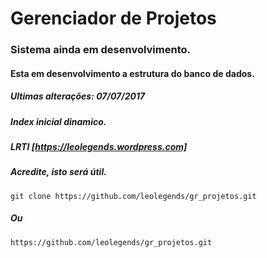# Gerenciador de Projetos

### Sistema ainda em desenvolvimento.
#### Esta em desenvolvimento a estrutura do banco de dados.
##### Ultimas alterações: 07/07/2017
##### Index inicial dinamico.
##### LRTI [https://leolegends.wordpress.com]
##### Acredite, isto será útil.
```
git clone https://github.com/leolegends/gr_projetos.git
```
##### Ou
```
https://github.com/leolegends/gr_projetos.git
```
